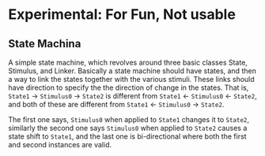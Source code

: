 # Experimental: For Fun, Not usable

## State Machina

A simple state machine, which revolves around three basic classes State, Stimulus, and Linker.
Basically a state machine should have states, and then a way to link the states together with 
the various stimuli. These links should have direction to specify the the direction of change in the 
states. That is, `State1` -> `Stimulus0` -> `State2` is different from `State1` <- `Stimulus0` <- `State2`, and both of 
these are different from `State1` <- `Stimulus0` -> `State2`.

The first one says, `Stimulus0` when applied to `State1` changes it to `State2`, similarly the second one says 
`Stimulus0` when applied to `State2` causes a state shift to `State1`, and the last one is bi-directional where both
the first and second instances are valid.   
   